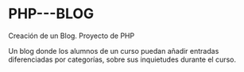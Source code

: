 # PHP---BLOG
Creación de un Blog. Proyecto de PHP

Un blog donde los alumnos de un curso puedan añadir entradas diferenciadas por categorías, sobre sus inquietudes durante el curso.
